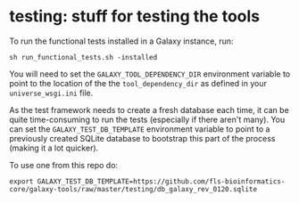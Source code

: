 testing: stuff for testing the tools
====================================

To run the functional tests installed in a Galaxy instance, run:

    sh run_functional_tests.sh -installed

You will need to set the `GALAXY_TOOL_DEPENDENCY_DIR` environment variable to point
to the location of the the `tool_dependency_dir` as defined in your `universe_wsgi.ini`
file.

As the test framework needs to create a fresh database each time, it can be quite
time-consuming to run the tests (especially if there aren't many). You can set the
`GALAXY_TEST_DB_TEMPLATE` environment variable to point to a previously created
SQLite database to bootstrap this part of the process (making it a lot quicker).

To use one from this repo do:

    export GALAXY_TEST_DB_TEMPLATE=https://github.com/fls-bioinformatics-core/galaxy-tools/raw/master/testing/db_galaxy_rev_0120.sqlite
 
